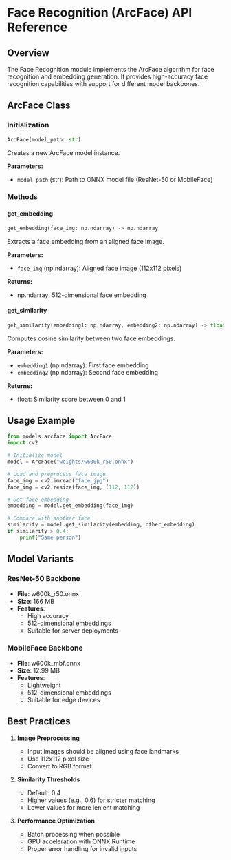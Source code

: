 # Face Recognition (ArcFace) API Reference

## Overview

The Face Recognition module implements the ArcFace algorithm for face recognition and embedding generation. It provides high-accuracy face recognition capabilities with support for different model backbones.

## ArcFace Class

### Initialization
```python
ArcFace(model_path: str)
```

Creates a new ArcFace model instance.

**Parameters:**
- `model_path` (str): Path to ONNX model file (ResNet-50 or MobileFace)

### Methods

#### get_embedding
```python
get_embedding(face_img: np.ndarray) -> np.ndarray
```

Extracts a face embedding from an aligned face image.

**Parameters:**
- `face_img` (np.ndarray): Aligned face image (112x112 pixels)

**Returns:**
- np.ndarray: 512-dimensional face embedding

#### get_similarity
```python
get_similarity(embedding1: np.ndarray, embedding2: np.ndarray) -> float
```

Computes cosine similarity between two face embeddings.

**Parameters:**
- `embedding1` (np.ndarray): First face embedding
- `embedding2` (np.ndarray): Second face embedding

**Returns:**
- float: Similarity score between 0 and 1

## Usage Example

```python
from models.arcface import ArcFace
import cv2

# Initialize model
model = ArcFace("weights/w600k_r50.onnx")

# Load and preprocess face image
face_img = cv2.imread("face.jpg")
face_img = cv2.resize(face_img, (112, 112))

# Get face embedding
embedding = model.get_embedding(face_img)

# Compare with another face
similarity = model.get_similarity(embedding, other_embedding)
if similarity > 0.4:
    print("Same person")
```

## Model Variants

### ResNet-50 Backbone
- **File**: w600k_r50.onnx
- **Size**: 166 MB
- **Features**:
  - High accuracy
  - 512-dimensional embeddings
  - Suitable for server deployments

### MobileFace Backbone
- **File**: w600k_mbf.onnx
- **Size**: 12.99 MB
- **Features**:
  - Lightweight
  - 512-dimensional embeddings
  - Suitable for edge devices

## Best Practices

1. **Image Preprocessing**
   - Input images should be aligned using face landmarks
   - Use 112x112 pixel size
   - Convert to RGB format

2. **Similarity Thresholds**
   - Default: 0.4
   - Higher values (e.g., 0.6) for stricter matching
   - Lower values for more lenient matching

3. **Performance Optimization**
   - Batch processing when possible
   - GPU acceleration with ONNX Runtime
   - Proper error handling for invalid inputs
